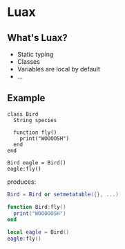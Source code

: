 Luax
====

What's Luax?
------------

* Static typing
* Classes
* Variables are local by default
* ... 

Example
-------

```
class Bird
  String species
  
  function fly()
    print("WOOOOSH")
  end
end

Bird eagle = Bird()
eagle:fly()
```

produces:

```Lua
Bird = Bird or setmetatable({}, ...)

function Bird:fly()
  print("WOOOOOSH")
end

local eagle = Bird()
eagle:fly()
```

